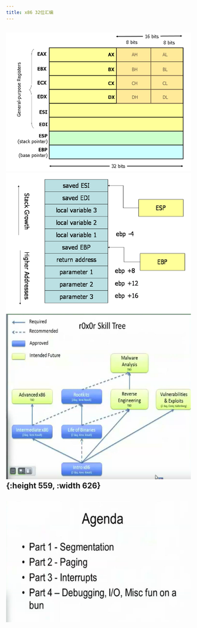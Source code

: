 ```yaml
---
title: x86 32位汇编
---
```


## ![image.png](../assets/pages_x86_32位汇编_1615204492636_0.png) ![image.png](../assets/pages_x86_32位汇编_1615204456797_0.png) ![image.png](/assets/pages_x86_32位汇编_1614155438434_0.png){:height 559, :width 626}
## ![image.png](/assets/pages_x86_32位汇编_1614155488373_0.png)
##
##
##
##
